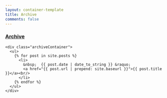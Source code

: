 ```yaml
---
layout: container-template
title: Archive
comments: false
---
```


<div class="row">
  <div class="col-lg-8 col-lg-offset-2 col-md-10 col-md-offset-1">
    <h3 class="center-block"><u>Archive</u></h3>
    
    <div class="archiveContainer">
      <ul>
        {% for post in site.posts %}
          <li>
            &nbsp;  {{ post.date | date_to_string }} &raquo; 
            <a href="{{ post.url | prepend: site.baseurl }}">{{ post.title }}</a><br/>          
          </li>
        {% endfor %}
      </ul>
    </div>
  </div>
</div>